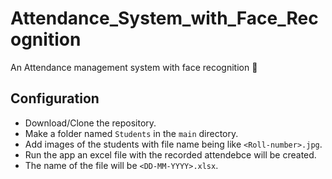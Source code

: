 # Attendance_System_with_Face_Recognition
An Attendance management system with face recognition 👨

## Configuration

  * Download/Clone the repository.
  * Make a folder named `Students` in the `main` directory.
  * Add images of the students with file name being like `<Roll-number>.jpg`.
  * Run the app an excel file with the recorded attendebce will be created.
  * The name of the file will be `<DD-MM-YYYY>.xlsx`.
